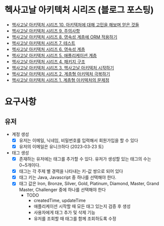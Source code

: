 # 헥사고날 아키텍처 시리즈 (블로그 포스팅)
- [헥사고날 아키텍처 시리즈 10. 아키텍처에 대해 고민을 해보며 얻은 것들](https://lucky-developer.tistory.com/138)
- [헥사고날 아키텍처 시리즈 9. 주의사항](https://lucky-developer.tistory.com/129)
- [헥사고날 아키텍처 시리즈 8. 영속성 계층에 ORM 적용하기](https://lucky-developer.tistory.com/128)
- [헥사고날 아키텍처 시리즈 7. 테스트](https://lucky-developer.tistory.com/127)
- [헥사고날 아키텍처 시리즈 6. 영속성 계층](https://lucky-developer.tistory.com/126)
- [헥사고날 아키텍처 시리즈 5. 애플리케이션 계층](https://lucky-developer.tistory.com/125)
- [헥사고날 아키텍처 시리즈 4. 패키지 구조](https://lucky-developer.tistory.com/124)
- [헥사고날 아키텍처 시리즈 3. 헥사고날 아키텍처 시작하기](https://lucky-developer.tistory.com/123)
- [헥사고날 아키텍처 시리즈 2. 계층형 아키텍처 극복하기](https://lucky-developer.tistory.com/122)
- [헥사고날 아키텍처 시리즈 1. 계층형 아키텍처의 문제점](https://lucky-developer.tistory.com/121)

# 요구사항

## 유저

- 계정 생성  
  - [x] 유저는 이메일, 닉네임, 비밀번호를 입력해서 회원가입을 할 수 있다
  - [x] 유저의 이메일은 유니크하다 (2023-03-23 토)
- 태그 생성
  - [x] 존재하는 유저에는 태그를 추가할 수 있다. 유저가 생성할 있는 태그의 수는 0~5개이다. 
  - [x] 태그는 각 주제 별 경력을 나타내는 키-값 쌍으로 되어 있다
  - [x] 태그 키는 Java, Javascript 중 하나를 선택해야 한다.
  - [x] 태그 값은 Iron, Bronze, Silver, Gold, Platinum, Diamond, Master, Grand Master, Challenger 중에 하나를 선택해야 한다
    - TODO
      - createdTime, updateTime
      - 애플리케이션 시작할 때 모든 태그 있는지 검증 후 생성
      - 사용자에게 태그 추가 및 삭제 기능
      - 유저를 조회할 때 태그를 함께 조회하도록 수정
